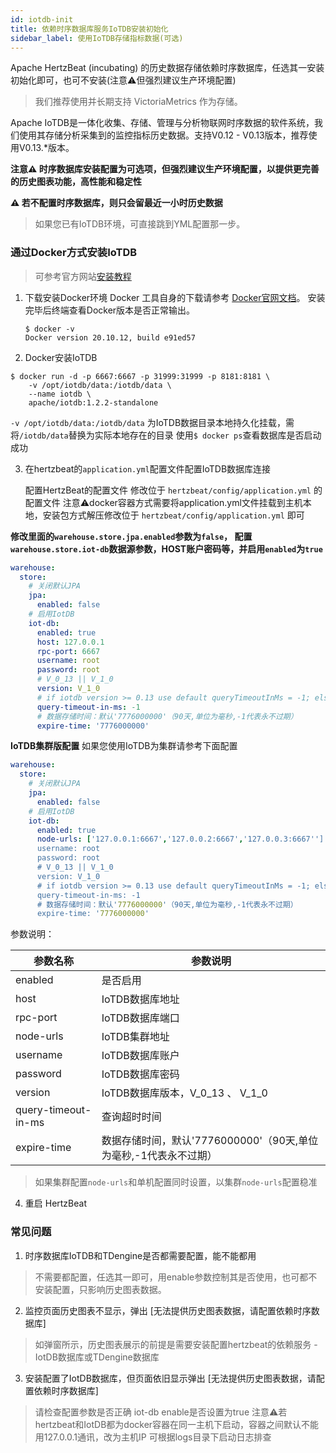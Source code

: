 ```yaml
---
id: iotdb-init  
title: 依赖时序数据库服务IoTDB安装初始化  
sidebar_label: 使用IoTDB存储指标数据(可选)
---
```

Apache HertzBeat (incubating) 的历史数据存储依赖时序数据库，任选其一安装初始化即可，也可不安装(注意⚠️但强烈建议生产环境配置)

> 我们推荐使用并长期支持 VictoriaMetrics 作为存储。

Apache IoTDB是一体化收集、存储、管理与分析物联网时序数据的软件系统，我们使用其存储分析采集到的监控指标历史数据。支持V0.12 - V0.13版本，推荐使用V0.13.*版本。

**注意⚠️ 时序数据库安装配置为可选项，但强烈建议生产环境配置，以提供更完善的历史图表功能，高性能和稳定性**

**⚠️ 若不配置时序数据库，则只会留最近一小时历史数据**

> 如果您已有IoTDB环境，可直接跳到YML配置那一步。

### 通过Docker方式安装IoTDB

> 可参考官方网站[安装教程](https://iotdb.apache.org/zh/UserGuide/V0.13.x/QuickStart/WayToGetIoTDB.html)

1. 下载安装Docker环境
   Docker 工具自身的下载请参考 [Docker官网文档](https://docs.docker.com/get-docker/)。
   安装完毕后终端查看Docker版本是否正常输出。

   ```
   $ docker -v
   Docker version 20.10.12, build e91ed57
   ```
2. Docker安装IoTDB

```shell
$ docker run -d -p 6667:6667 -p 31999:31999 -p 8181:8181 \
    -v /opt/iotdb/data:/iotdb/data \ 
    --name iotdb \
    apache/iotdb:1.2.2-standalone
```

`-v /opt/iotdb/data:/iotdb/data` 为IoTDB数据目录本地持久化挂载，需将`/iotdb/data`替换为实际本地存在的目录
使用```$ docker ps```查看数据库是否启动成功

3. 在hertzbeat的`application.yml`配置文件配置IoTDB数据库连接

   配置HertzBeat的配置文件
   修改位于 `hertzbeat/config/application.yml` 的配置文件
   注意⚠️docker容器方式需要将application.yml文件挂载到主机本地，安装包方式解压修改位于 `hertzbeat/config/application.yml` 即可

**修改里面的`warehouse.store.jpa.enabled`参数为`false`， 配置`warehouse.store.iot-db`数据源参数，HOST账户密码等，并启用`enabled`为`true`**

```yaml
warehouse:
  store:
    # 关闭默认JPA
    jpa:
      enabled: false
    # 启用IotDB
    iot-db:
      enabled: true
      host: 127.0.0.1
      rpc-port: 6667
      username: root
      password: root
      # V_0_13 || V_1_0
      version: V_1_0
      # if iotdb version >= 0.13 use default queryTimeoutInMs = -1; else use default queryTimeoutInMs = 0
      query-timeout-in-ms: -1
      # 数据存储时间：默认'7776000000'（90天,单位为毫秒,-1代表永不过期）
      expire-time: '7776000000'
```

**IoTDB集群版配置**
如果您使用IoTDB为集群请参考下面配置

```yaml
warehouse:
  store:
    # 关闭默认JPA
    jpa:
      enabled: false
    # 启用IotDB
    iot-db:
      enabled: true
      node-urls: ['127.0.0.1:6667','127.0.0.2:6667','127.0.0.3:6667'']
      username: root
      password: root
      # V_0_13 || V_1_0
      version: V_1_0
      # if iotdb version >= 0.13 use default queryTimeoutInMs = -1; else use default queryTimeoutInMs = 0
      query-timeout-in-ms: -1
      # 数据存储时间：默认'7776000000'（90天,单位为毫秒,-1代表永不过期）
      expire-time: '7776000000'
```

参数说明：


| 参数名称            | 参数说明                                                         |
| ------------------- | ---------------------------------------------------------------- |
| enabled             | 是否启用                                                         |
| host                | IoTDB数据库地址                                                  |
| rpc-port            | IoTDB数据库端口                                                  |
| node-urls           | IoTDB集群地址                                                    |
| username            | IoTDB数据库账户                                                  |
| password            | IoTDB数据库密码                                                  |
| version             | IoTDB数据库版本，V_0_13 、 V_1_0                                 |
| query-timeout-in-ms | 查询超时时间                                                     |
| expire-time         | 数据存储时间，默认'7776000000'（90天,单位为毫秒,-1代表永不过期） |

> 如果集群配置`node-urls`和单机配置同时设置，以集群`node-urls`配置稳准

4. 重启 HertzBeat

### 常见问题

1. 时序数据库IoTDB和TDengine是否都需要配置，能不能都用

> 不需要都配置，任选其一即可，用enable参数控制其是否使用，也可都不安装配置，只影响历史图表数据。

2. 监控页面历史图表不显示，弹出 [无法提供历史图表数据，请配置依赖时序数据库]

> 如弹窗所示，历史图表展示的前提是需要安装配置hertzbeat的依赖服务 - IotDB数据库或TDengine数据库

3. 安装配置了IotDB数据库，但页面依旧显示弹出 [无法提供历史图表数据，请配置依赖时序数据库]

> 请检查配置参数是否正确
> iot-db enable是否设置为true
> 注意⚠️若hertzbeat和IotDB都为docker容器在同一主机下启动，容器之间默认不能用127.0.0.1通讯，改为主机IP
> 可根据logs目录下启动日志排查

